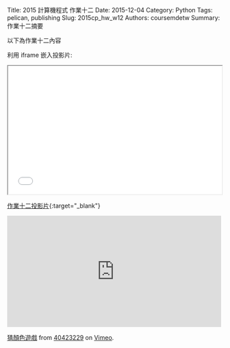 Title: 2015 計算機程式 作業十二
Date: 2015-12-04
Category: Python
Tags: pelican, publishing
Slug: 2015cp_hw_w12
Authors: coursemdetw
Summary: 作業十二摘要

以下為作業十二內容

利用 iframe 嵌入投影片:

<iframe src="40423229_cp_w12_p.html" width="500" height="300"></iframe>

[作業十二投影片](40423229_cp_w12_p.html){:target="_blank"}

<iframe src="https://player.vimeo.com/video/151779692" width="500" height="260" frameborder="0" webkitallowfullscreen mozallowfullscreen allowfullscreen></iframe> <p><a href="https://vimeo.com/151779692">猜顏色遊戲</a> from <a href="https://vimeo.com/user47808963">40423229</a> on <a href="https://vimeo.com">Vimeo</a>.</p>
